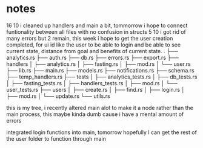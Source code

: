 # notes

16 10 i cleaned up handlers and main a bit, tommorrow i hope to connect funtionality between all files with no confusion in structs
5 10 i got rid of many errors but 2 remain, this week i hope to get the user creation completed, for ui id like the user to be able to login and be able to see current state, distance from goal and benefits of current state.
.
├── analytics.rs
├── auth.rs
├── db.rs
├── errors.rs
├── export.rs
├── handlers
│   ├── analytics.rs
│   ├── fasting.rs
│   ├── mod.rs
│   └── user.rs
├── lib.rs
├── main.rs
├── models.rs
├── notifications.rs
├── schema.rs
├── temp_handlers.rs
├── tests
│   ├── analytics_tests.rs
│   ├── db_tests.rs
│   ├── fasting_tests.rs
│   ├── handlers_tests.rs
│   ├── mod.rs
│   └── user_tests.rs
├── users
│   ├── create.rs
│   ├── find.rs
│   ├── login.rs
│   ├── mod.rs
│   └── update.rs
└── utils.rs

this is my tree, i recently altered main alot to make it a node rather than the main process, this maybe kinda dumb cause i have a mental amount of errors

integrated login functions into main, tomorrow hopefully I can get the rest of the user folder to function through main
